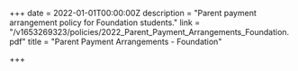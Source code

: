 +++
date = 2022-01-01T00:00:00Z
description = "Parent payment arrangement policy for Foundation students."
link = "/v1653269323/policies/2022_Parent_Payment_Arrangements_Foundation.pdf"
title = "Parent Payment Arrangements - Foundation"

+++

